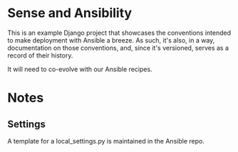 # Sense and Ansibility

This is an example Django project that showcases the conventions intended to make
deployment with Ansible a breeze. As such, it's also, in a way, documentation on
those conventions, and, since it's versioned, serves as a record of their history.

It will need to co-evolve with our Ansible recipes.


# Notes

## Settings

A template for a local_settings.py is maintained in the Ansible repo.
